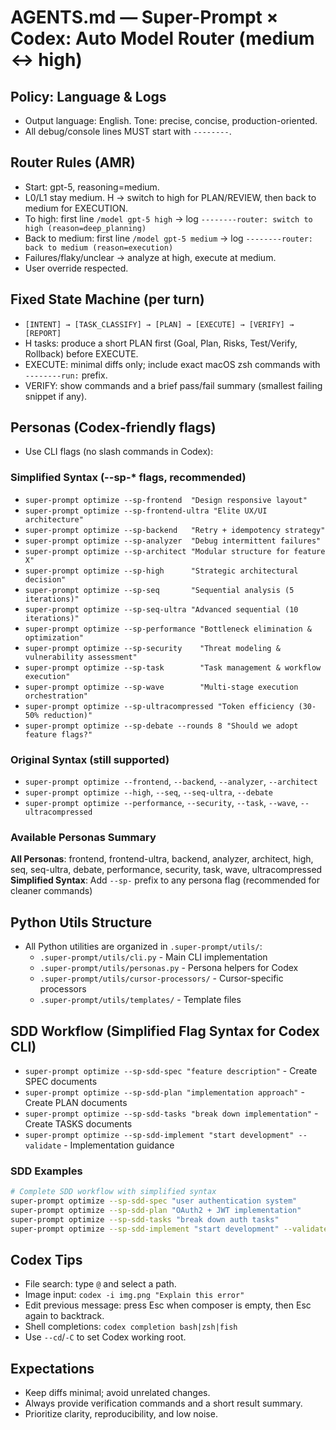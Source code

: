 # AGENTS.md — Super-Prompt × Codex: Auto Model Router (medium ↔ high)

## Policy: Language & Logs
- Output language: English. Tone: precise, concise, production-oriented.
- All debug/console lines MUST start with `--------`.

## Router Rules (AMR)
- Start: gpt-5, reasoning=medium.
- L0/L1 stay medium. H → switch to high for PLAN/REVIEW, then back to medium for EXECUTION.
- To high: first line `/model gpt-5 high` → log `--------router: switch to high (reason=deep_planning)`
- Back to medium: first line `/model gpt-5 medium` → log `--------router: back to medium (reason=execution)`
- Failures/flaky/unclear → analyze at high, execute at medium.
- User override respected.

## Fixed State Machine (per turn)
- `[INTENT] → [TASK_CLASSIFY] → [PLAN] → [EXECUTE] → [VERIFY] → [REPORT]`
- H tasks: produce a short PLAN first (Goal, Plan, Risks, Test/Verify, Rollback) before EXECUTE.
- EXECUTE: minimal diffs only; include exact macOS zsh commands with `--------run:` prefix.
- VERIFY: show commands and a brief pass/fail summary (smallest failing snippet if any).

## Personas (Codex‑friendly flags)
- Use CLI flags (no slash commands in Codex):

### Simplified Syntax (--sp-* flags, recommended)
  - `super-prompt optimize --sp-frontend  "Design responsive layout"`
  - `super-prompt optimize --sp-frontend-ultra "Elite UX/UI architecture"`
  - `super-prompt optimize --sp-backend   "Retry + idempotency strategy"`
  - `super-prompt optimize --sp-analyzer  "Debug intermittent failures"`
  - `super-prompt optimize --sp-architect "Modular structure for feature X"`
  - `super-prompt optimize --sp-high      "Strategic architectural decision"`
  - `super-prompt optimize --sp-seq       "Sequential analysis (5 iterations)"`
  - `super-prompt optimize --sp-seq-ultra "Advanced sequential (10 iterations)"`
  - `super-prompt optimize --sp-performance "Bottleneck elimination & optimization"`
  - `super-prompt optimize --sp-security    "Threat modeling & vulnerability assessment"`
  - `super-prompt optimize --sp-task        "Task management & workflow execution"`
  - `super-prompt optimize --sp-wave        "Multi-stage execution orchestration"`
  - `super-prompt optimize --sp-ultracompressed "Token efficiency (30-50% reduction)"`
  - `super-prompt optimize --sp-debate --rounds 8 "Should we adopt feature flags?"`

### Original Syntax (still supported)
  - `super-prompt optimize --frontend`, `--backend`, `--analyzer`, `--architect`
  - `super-prompt optimize --high`, `--seq`, `--seq-ultra`, `--debate`
  - `super-prompt optimize --performance`, `--security`, `--task`, `--wave`, `--ultracompressed`

### Available Personas Summary
**All Personas**: frontend, frontend-ultra, backend, analyzer, architect, high, seq, seq-ultra, debate, performance, security, task, wave, ultracompressed
**Simplified Syntax**: Add `--sp-` prefix to any persona flag (recommended for cleaner commands)

## Python Utils Structure
- All Python utilities are organized in `.super-prompt/utils/`:
  - `.super-prompt/utils/cli.py` - Main CLI implementation
  - `.super-prompt/utils/personas.py` - Persona helpers for Codex
  - `.super-prompt/utils/cursor-processors/` - Cursor-specific processors
  - `.super-prompt/utils/templates/` - Template files

## SDD Workflow (Simplified Flag Syntax for Codex CLI)
- `super-prompt optimize --sp-sdd-spec "feature description"` - Create SPEC documents
- `super-prompt optimize --sp-sdd-plan "implementation approach"` - Create PLAN documents
- `super-prompt optimize --sp-sdd-tasks "break down implementation"` - Create TASKS documents
- `super-prompt optimize --sp-sdd-implement "start development" --validate` - Implementation guidance

### SDD Examples
```bash
# Complete SDD workflow with simplified syntax
super-prompt optimize --sp-sdd-spec "user authentication system"
super-prompt optimize --sp-sdd-plan "OAuth2 + JWT implementation"
super-prompt optimize --sp-sdd-tasks "break down auth tasks"
super-prompt optimize --sp-sdd-implement "start development" --validate
```

## Codex Tips
- File search: type `@` and select a path.
- Image input: `codex -i img.png "Explain this error"`
- Edit previous message: press Esc when composer is empty, then Esc again to backtrack.
- Shell completions: `codex completion bash|zsh|fish`
- Use `--cd`/`-C` to set Codex working root.

## Expectations
- Keep diffs minimal; avoid unrelated changes.
- Always provide verification commands and a short result summary.
- Prioritize clarity, reproducibility, and low noise.
